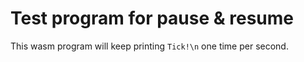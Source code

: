 # Test program for pause & resume

This wasm program will keep printing `Tick!\n` one time per second.
